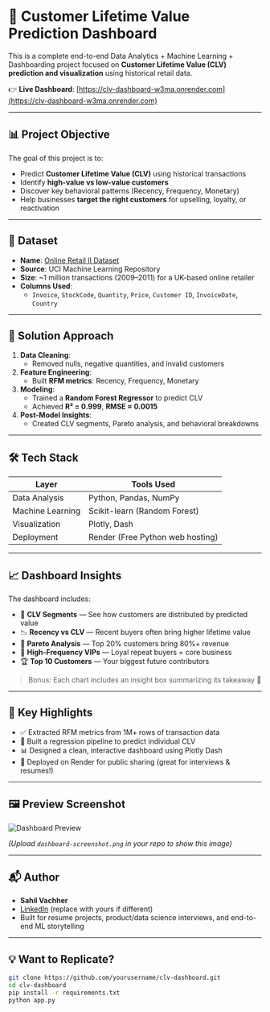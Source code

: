 # 🧮 Customer Lifetime Value Prediction Dashboard

This is a complete end-to-end Data Analytics + Machine Learning + Dashboarding project focused on **Customer Lifetime Value (CLV) prediction and visualization** using historical retail data.

👉 **Live Dashboard**: [https://clv-dashboard-w3ma.onrender.com](https://clv-dashboard-w3ma.onrender.com)

---

## 📊 Project Objective

The goal of this project is to:
- Predict **Customer Lifetime Value (CLV)** using historical transactions
- Identify **high-value vs low-value customers**
- Discover key behavioral patterns (Recency, Frequency, Monetary)
- Help businesses **target the right customers** for upselling, loyalty, or reactivation

---

## 📁 Dataset

- **Name**: [Online Retail II Dataset](https://archive.ics.uci.edu/ml/datasets/Online+Retail+II)
- **Source**: UCI Machine Learning Repository
- **Size**: ~1 million transactions (2009–2011) for a UK-based online retailer
- **Columns Used**:
  - `Invoice`, `StockCode`, `Quantity`, `Price`, `Customer ID`, `InvoiceDate`, `Country`

---

## 🧠 Solution Approach

1. **Data Cleaning**:
   - Removed nulls, negative quantities, and invalid customers
2. **Feature Engineering**:
   - Built **RFM metrics**: Recency, Frequency, Monetary
3. **Modeling**:
   - Trained a **Random Forest Regressor** to predict CLV
   - Achieved **R² = 0.999**, **RMSE ≈ 0.0015**
4. **Post-Model Insights**:
   - Created CLV segments, Pareto analysis, and behavioral breakdowns

---

## 🛠️ Tech Stack

| Layer             | Tools Used                            |
|------------------|----------------------------------------|
| Data Analysis     | Python, Pandas, NumPy                  |
| Machine Learning  | Scikit-learn (Random Forest)           |
| Visualization     | Plotly, Dash                           |
| Deployment        | Render (Free Python web hosting)       |

---

## 📈 Dashboard Insights

The dashboard includes:

- 🔷 **CLV Segments** — See how customers are distributed by predicted value
- 📉 **Recency vs CLV** — Recent buyers often bring higher lifetime value
- 📐 **Pareto Analysis** — Top 20% customers bring 80%+ revenue
- 💎 **High-Frequency VIPs** — Loyal repeat buyers = core business
- 🏆 **Top 10 Customers** — Your biggest future contributors

> Bonus: Each chart includes an insight box summarizing its takeaway 🎯

---

## 📌 Key Highlights

- ✅ Extracted RFM metrics from 1M+ rows of transaction data
- 🔁 Built a regression pipeline to predict individual CLV
- 📊 Designed a clean, interactive dashboard using Plotly Dash
- 🚀 Deployed on Render for public sharing (great for interviews & resumes!)

---

## 🖼️ Preview Screenshot

![Dashboard Preview](dashboard-screenshot.png)

_(Upload `dashboard-screenshot.png` in your repo to show this image)_

---

## 📬 Author

- **Sahil Vachher**
- [LinkedIn](https://www.linkedin.com/in/sahilvachher) (replace with yours if different)
- Built for resume projects, product/data science interviews, and end-to-end ML storytelling

---

## 💡 Want to Replicate?

```bash
git clone https://github.com/yourusername/clv-dashboard.git
cd clv-dashboard
pip install -r requirements.txt
python app.py
